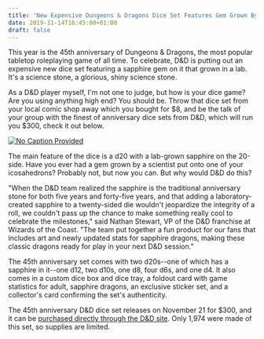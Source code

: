 ```yaml
---
title: 'New Expensive Dungeons & Dragons Dice Set Features Gem Grown By Science'
date: 2019-11-14T16:45:00+01:00
draft: false
---
```


This year is the 45th anniversary of Dungeons & Dragons, the most popular tabletop roleplaying game of all time. To celebrate, D&D is putting out an expensive new dice set featuring a sapphire gem on it that grown in a lab. It's a science stone, a glorious, shiny science stone.

As a D&D player myself, I'm not one to judge, but how is your dice game? Are you using anything high end? You should be. Throw that dice set from your local comic shop away which you bought for $8, and be the talk of your group with the finest of anniversary dice sets from D&D, which will run you $300, check it out below.

[![No Caption Provided](https://gamespot1.cbsistatic.com/uploads/original/1562/15626911/3604366-hwecqdlkxqw_full.png)](https://gamespot1.cbsistatic.com/uploads/original/1562/15626911/3604366-hwecqdlkxqw_full.png)

The main feature of the dice is a d20 with a lab-grown sapphire on the 20-side. Have you ever had a gem grown by a scientist put onto one of your icosahedrons? Probably not, but now you can. But why would D&D do this?

"When the D&D team realized the sapphire is the traditional anniversary stone for both five years and forty-five years, and that adding a laboratory-created sapphire to a twenty-sided die wouldn't jeopardize the integrity of a roll, we couldn't pass up the chance to make something really cool to celebrate the milestones," said Nathan Stewart, VP of the D&D franchise at Wizards of the Coast. "The team put together a fun product for our fans that includes art and newly updated stats for sapphire dragons, making these classic dragons ready for play in your next D&D session."

The 45th anniversary set comes with two d20s--one of which has a sapphire in it--one d12, two d10s, one d8, four d6s, and one d4. It also comes in a custom dice box and dice tray, a foldout card with game statistics for adult, sapphire dragons, an exclusive sticker set, and a collector's card confirming the set's authenticity.

The 45th anniversary D&D dice set releases on November 21 for $300, and it can be [purchased directly through the D&D site](https://urldefense.proofpoint.com/v2/url?u=https-3A__nam03.safelinks.protection.outlook.com_-3Furl-3Dhttps-253A-252F-252Fmyaccounts.wizards.com-252Flogin-252Fdnd-26data-3D02-257C01-257CAnna.Vo-2540wizards.com-257Ccbf48a7012ac4862997608d766ebf8c6-257C701edd3ec7a84789b1ce8a243620d68f-257C0-257C0-257C637091035982706476-26sdata-3D61FBYCCEMQJrlNc0txwDsnLhMUN04oSyVIhrFaCK-252B20-253D-26reserved-3D0&d=DwMFAg&c=jGUuvAdBXp_VqQ6t0yah2g&r=iupaBuVQoyWcgAB0x14zyu7uqOHPi6RERC2g-ioi5gxb3jJLJgs1ThVEG1-92J5I&m=NqvQbafKxgFS1nUTWEEbwToswB3g6rKttTxK9mnyze4&s=t876GZpDRLXhA5ArKL0lzE4LFMd8loLsGR2yd-Kxuy4&e=). Only 1,974 were made of this set, so supplies are limited.